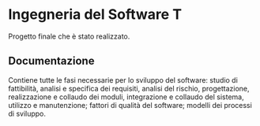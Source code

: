 # Ingegneria del Software T

Progetto finale che è stato realizzato.

## Documentazione

Contiene tutte le fasi necessarie per lo sviluppo del software: studio di fattibilità, analisi e specifica dei requisiti, analisi del rischio, progettazione, realizzazione e collaudo dei moduli, integrazione e collaudo del sistema, utilizzo e manutenzione; fattori di qualità del software; modelli dei processi di sviluppo.
